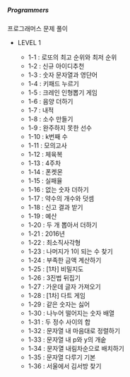 ##### Programmers
프로그래머스 문제 풀이

* LEVEL 1

  - 1-1 : 로또의 최고 순위와 최저 순위
  - 1-2 : 신규 아이디추천
  - 1-3 : 숫자 문자열과 영단어
  - 1-4 : 키패드 누르기
  - 1-5 : 크레인 인형뽑기 게임
  - 1-6 : 음양 더하기
  - 1-7 : 내적
  - 1-8 : 소수 만들기
  - 1-9 : 완주하지 못한 선수
  - 1-10 : k번째 수
  - 1-11 : 모의고사
  - 1-12 : 체육복
  - 1-13 : 4주차
  - 1-14 : 폰켓몬
  - 1-15 : 실패율
  - 1-16 : 없는 숫자 더하기
  - 1-17 : 약수의 개수와 덧셈
  - 1-18 : 신고 결과 받기
  - 1-19 : 예산
  - 1-20 : 두 개 뽑아서 더하기
  - 1-21 : 2016년
  - 1-22 : 최소직사각형
  - 1-23 : 나머지가 1이 되는 수 찾기
  - 1-24 : 부족한 금액 계산하기
  - 1-25 : [1차] 비밀지도
  - 1-26 : 3진법 뒤집기
  - 1-27 : 가운데 글자 가져오기
  - 1-28 : [1차] 다트 게임
  - 1-29 : 같은 숫자는 싫어 
  - 1-30 : 나누어 떨어지는 숫자 배열
  - 1-31 : 두 정수 사이의 합
  - 1-32 : 문자열 내 마음대로 정렬하기
  - 1-33 : 문자열 내 p와 y의 개숱
  - 1-34 : 문자열 내림차순으로 배치하기
  - 1-35 : 문자열 다루기 기본
  - 1-36 : 서울에서 김서방 찾기
